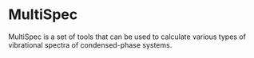 # MultiSpec
 
MultiSpec is a set of tools that can be used to calculate various types of vibrational spectra of condensed-phase systems.

